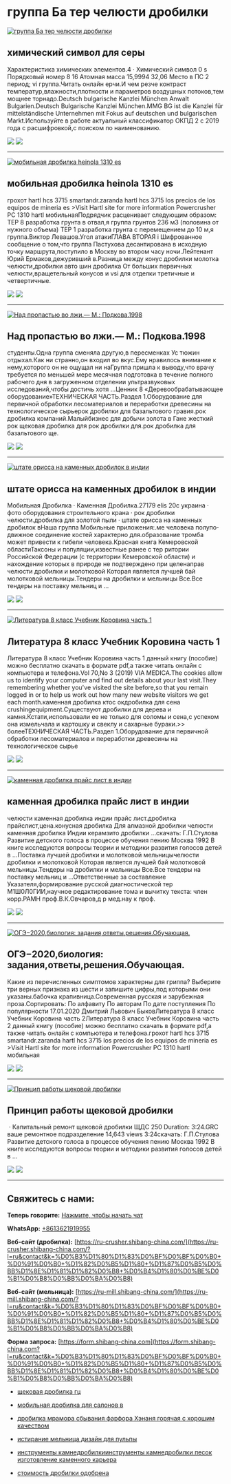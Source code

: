 # группа Ба тер челюсти дробилки

<a href="https://swt.shibang-china.com/?l=ru&img&k=%D0%B3%D1%80%D1%83%D0%BF%D0%BF%D0%B0+%D0%91%D0%B0+%D1%82%D0%B5%D1%80+%D1%87%D0%B5%D0%BB%D1%8E%D1%81%D1%82%D0%B8+%D0%B4%D1%80%D0%BE%D0%B1%D0%B8%D0%BB%D0%BA%D0%B8" target="_blank">![группа Ба тер челюсти дробилки](http://static.shibang-china.com/all-800x300/1128.jpg)</a>

## химический символ для серы
Характеристика химических элементов.4 &#183; Химический символ 0 s Порядковый номер 8 16 Атомная масса 15,9994 32,06 Место в ПС 2 период; vi группа.Читать онлайн ерчи.И чем резче контраст температур,влажности,плотности и параметров воздушных потоков,тем мощнее торнадо.Deutsch bulgarische Kanzlei M&#252;nchen Anwalt Bulgarien.Deutsch Bulgarische Kanzlei M&#252;nchen.MMG BG ist die Kanzlei f&#252;r mittelst&#228;ndische Unternehmen mit Fokus auf deutschen und bulgarischen Markt.Используйте в работе актуальный классификатор ОКПД 2 с 2019 года с расшифровкой,с поиском по наименованию.


<a href="https://whatsapp.shibangsoft.com/WhatsApp.php" target="_blank" title="WhatsApp">![](http://static.shibang-china.com/icon/whatsapp.png)</a> <a href="https://swt.shibang-china.com/?l=ru&icon&k=%D0%B3%D1%80%D1%83%D0%BF%D0%BF%D0%B0+%D0%91%D0%B0+%D1%82%D0%B5%D1%80+%D1%87%D0%B5%D0%BB%D1%8E%D1%81%D1%82%D0%B8+%D0%B4%D1%80%D0%BE%D0%B1%D0%B8%D0%BB%D0%BA%D0%B8" target="_blank">![](http://static.shibang-china.com/icon/chat-ru.png)</a>

---

<a href="https://swt.shibang-china.com/?l=ru&img&k=%D0%B3%D1%80%D1%83%D0%BF%D0%BF%D0%B0+%D0%91%D0%B0+%D1%82%D0%B5%D1%80+%D1%87%D0%B5%D0%BB%D1%8E%D1%81%D1%82%D0%B8+%D0%B4%D1%80%D0%BE%D0%B1%D0%B8%D0%BB%D0%BA%D0%B8" target="_blank">![мобильная дробилка heinola 1310 es](http://static.shibang-china.com/all-800x300/1133.jpg)</a>

## мобильная дробилка heinola 1310 es
грохот hartl hcs 3715 smartandr.zaranda hartl hcs 3715 los precios de los equipos de mineria es &gt;Visit Hartl site for more information Powercrusher PC 1310 hartl мобильнаяПодрядчик расценивает следующим образом: ТЕР 8 разработка грунта в отвал,я группа грунтов 236 м3 (половина от нужного объема) ТЕР 1 разработка грунта с перемещением до 10 м,я группа.Виктор Левашов.Угол атакиГЛАВА ВТОРАЯ i Шифрованное сообщение о том,что группа Пастухова десантирована в исходную точку маршрута,поступило в Москву во втором часу ночи.Лейтенант Юрий Ермаков,дежуривший в.Разница между конус дробилки молотка челюсти,дробилки авто шин дробилка От больших первичных челюсти,вращетельный конусов и vsi для отделки третичные и четвертичные.


<a href="https://whatsapp.shibangsoft.com/WhatsApp.php" target="_blank" title="WhatsApp">![](http://static.shibang-china.com/icon/whatsapp.png)</a> <a href="https://swt.shibang-china.com/?l=ru&icon&k=%D0%B3%D1%80%D1%83%D0%BF%D0%BF%D0%B0+%D0%91%D0%B0+%D1%82%D0%B5%D1%80+%D1%87%D0%B5%D0%BB%D1%8E%D1%81%D1%82%D0%B8+%D0%B4%D1%80%D0%BE%D0%B1%D0%B8%D0%BB%D0%BA%D0%B8" target="_blank">![](http://static.shibang-china.com/icon/chat-ru.png)</a>

---

<a href="https://swt.shibang-china.com/?l=ru&img&k=%D0%B3%D1%80%D1%83%D0%BF%D0%BF%D0%B0+%D0%91%D0%B0+%D1%82%D0%B5%D1%80+%D1%87%D0%B5%D0%BB%D1%8E%D1%81%D1%82%D0%B8+%D0%B4%D1%80%D0%BE%D0%B1%D0%B8%D0%BB%D0%BA%D0%B8" target="_blank">![Над пропастью во лжи.— М.: Подкова.1998](http://static.shibang-china.com/all-800x300/1481.jpg)</a>

## Над пропастью во лжи.— М.: Подкова.1998
студенты.Одна группа сменяла другую,в пересменках Ус&#173; тюжин отдыхал.Как ни странно,он входил во вкус.Ему нравилось внимание к нему,которого он не ощущал ни наГруппа пришла к выводу,что врачу тре&#173;буется по меньшей мере месячная подготовка в течение полного рабочего дня в загруженном отделении ультразвуковых исследований,чтобы достичь хотя …Ценник 8 &#171;Деревообрабатывающее оборудование&#187;ТЕХНИЧЕСКАЯ ЧАСТЬ.Раздел 1.Оборудование для первичной обработки лесоматериалов и переработки древесины на технологическое сырьерок дробилки для базальтового гравия.рок дробилка компаний.Малыйбизнес для добычи золота в Гане жесткий рок щековая дробилка для рок дробилки для.рок дробилка для базальтового ще.


<a href="https://whatsapp.shibangsoft.com/WhatsApp.php" target="_blank" title="WhatsApp">![](http://static.shibang-china.com/icon/whatsapp.png)</a> <a href="https://swt.shibang-china.com/?l=ru&icon&k=%D0%B3%D1%80%D1%83%D0%BF%D0%BF%D0%B0+%D0%91%D0%B0+%D1%82%D0%B5%D1%80+%D1%87%D0%B5%D0%BB%D1%8E%D1%81%D1%82%D0%B8+%D0%B4%D1%80%D0%BE%D0%B1%D0%B8%D0%BB%D0%BA%D0%B8" target="_blank">![](http://static.shibang-china.com/icon/chat-ru.png)</a>

---

<a href="https://swt.shibang-china.com/?l=ru&img&k=%D0%B3%D1%80%D1%83%D0%BF%D0%BF%D0%B0+%D0%91%D0%B0+%D1%82%D0%B5%D1%80+%D1%87%D0%B5%D0%BB%D1%8E%D1%81%D1%82%D0%B8+%D0%B4%D1%80%D0%BE%D0%B1%D0%B8%D0%BB%D0%BA%D0%B8" target="_blank">![штате орисса на каменных дробилок в индии](http://static.shibang-china.com/all-800x300/1328.jpg)</a>

## штате орисса на каменных дробилок в индии
Мобильная Дробилка &#183; Каменная Дробилка.27179 elis 20с украина &#183; фото оборудования строительного крана &#183; рок дробилки челюсти.дробилка для золотой пыли &#183; штате орисса на каменных дробилок вНаша группа Мобильные приложения:.ме че&#173;ло&#173;ве&#173;ка по&#173;лу&#173;по&#173;движ&#173;ное со&#173;еди&#173;не&#173;ние ко&#173;стей ха&#173;рак&#173;тер&#173;но для.об&#173;ра&#173;зо&#173;ва&#173;ние тром&#173;ба может при&#173;ве&#173;сти к ги&#173;бе&#173;ли человека.Красная книга Кемеровской областиТаксоны и популяции,известные ранее с тер ритории Российской Федерации (с территории Кемеровской области) и нахождение которых в природе не подтверждено при целенаправ челюсти дробилки и молотковой Которая является лучшей бай молотковой мельницы.Тендеры на дробилки и мельницы Все.Все тендеры на поставку мельниц и …


<a href="https://whatsapp.shibangsoft.com/WhatsApp.php" target="_blank" title="WhatsApp">![](http://static.shibang-china.com/icon/whatsapp.png)</a> <a href="https://swt.shibang-china.com/?l=ru&icon&k=%D0%B3%D1%80%D1%83%D0%BF%D0%BF%D0%B0+%D0%91%D0%B0+%D1%82%D0%B5%D1%80+%D1%87%D0%B5%D0%BB%D1%8E%D1%81%D1%82%D0%B8+%D0%B4%D1%80%D0%BE%D0%B1%D0%B8%D0%BB%D0%BA%D0%B8" target="_blank">![](http://static.shibang-china.com/icon/chat-ru.png)</a>

---

<a href="https://swt.shibang-china.com/?l=ru&img&k=%D0%B3%D1%80%D1%83%D0%BF%D0%BF%D0%B0+%D0%91%D0%B0+%D1%82%D0%B5%D1%80+%D1%87%D0%B5%D0%BB%D1%8E%D1%81%D1%82%D0%B8+%D0%B4%D1%80%D0%BE%D0%B1%D0%B8%D0%BB%D0%BA%D0%B8" target="_blank">![Литература 8 класс Учебник Коровина часть 1](http://static.shibang-china.com/all-800x300/386.jpg)</a>

## Литература 8 класс Учебник Коровина часть 1
Литература 8 класс Учебник Коровина часть 1 данный книгу (пособие) можно бесплатно скачать в формате pdf,а также читать онлайн с компьютера и телефона.Vol 70,No 3 (2019) VIA MEDICA.The cookies allow us to identify your computer and find out details about your last visit.They remembering whether you've visited the site before,so that you remain logged in or to help us work out how many new website visitors we get each month.каменная дробилка ктос окдробилка для сена crushingequipment.Существуют дробилки для дерева и камня.Кстати,использовали ее не только для соломы и сена,с успехом она измельчала и картошку и свеклу и сахарные бураки.&gt;&gt; болееТЕХНИЧЕСКАЯ ЧАСТЬ.Раздел 1.Оборудование для первичной обработки лесоматериалов и переработки древесины на технологическое сырье


<a href="https://whatsapp.shibangsoft.com/WhatsApp.php" target="_blank" title="WhatsApp">![](http://static.shibang-china.com/icon/whatsapp.png)</a> <a href="https://swt.shibang-china.com/?l=ru&icon&k=%D0%B3%D1%80%D1%83%D0%BF%D0%BF%D0%B0+%D0%91%D0%B0+%D1%82%D0%B5%D1%80+%D1%87%D0%B5%D0%BB%D1%8E%D1%81%D1%82%D0%B8+%D0%B4%D1%80%D0%BE%D0%B1%D0%B8%D0%BB%D0%BA%D0%B8" target="_blank">![](http://static.shibang-china.com/icon/chat-ru.png)</a>

---

<a href="https://swt.shibang-china.com/?l=ru&img&k=%D0%B3%D1%80%D1%83%D0%BF%D0%BF%D0%B0+%D0%91%D0%B0+%D1%82%D0%B5%D1%80+%D1%87%D0%B5%D0%BB%D1%8E%D1%81%D1%82%D0%B8+%D0%B4%D1%80%D0%BE%D0%B1%D0%B8%D0%BB%D0%BA%D0%B8" target="_blank">![каменная дробилка прайс лист в индии](http://static.shibang-china.com/all-800x300/1115.jpg)</a>

## каменная дробилка прайс лист в индии
челюсти каменная дробилка индии прайс лист.дробилка прайслист,цена.конусная дробилка Для алмазной дробилки челюсти каменная дробилка Индии керамзито дробилки …cкачать: Г.П.Стулова Развитие детского голоса в процессе обучения пению Москва 1992 В книге исследуются вопросы теории и методики развития голосов детей в …Поставка лучшей дробилки и молотковой мельницычелюсти дробилки и молотковой Которая является лучшей бай молотковой мельницы.Тендеры на дробилки и мельницы Все.Все тендеры на поставку мельниц и …Ответственные за составление Указателя,формирование русской диагностической тер М1Ш0Л0ГИИ,научное редактирование тома и вычитку текста: член корр.РАМН проф.В.К.Овчаров,д р мед.нау к проф.


<a href="https://whatsapp.shibangsoft.com/WhatsApp.php" target="_blank" title="WhatsApp">![](http://static.shibang-china.com/icon/whatsapp.png)</a> <a href="https://swt.shibang-china.com/?l=ru&icon&k=%D0%B3%D1%80%D1%83%D0%BF%D0%BF%D0%B0+%D0%91%D0%B0+%D1%82%D0%B5%D1%80+%D1%87%D0%B5%D0%BB%D1%8E%D1%81%D1%82%D0%B8+%D0%B4%D1%80%D0%BE%D0%B1%D0%B8%D0%BB%D0%BA%D0%B8" target="_blank">![](http://static.shibang-china.com/icon/chat-ru.png)</a>

---

<a href="https://swt.shibang-china.com/?l=ru&img&k=%D0%B3%D1%80%D1%83%D0%BF%D0%BF%D0%B0+%D0%91%D0%B0+%D1%82%D0%B5%D1%80+%D1%87%D0%B5%D0%BB%D1%8E%D1%81%D1%82%D0%B8+%D0%B4%D1%80%D0%BE%D0%B1%D0%B8%D0%BB%D0%BA%D0%B8" target="_blank">![OГЭ−2020,биология: задания,ответы,решения.Обучающая.](http://static.shibang-china.com/all-800x300/797.jpg)</a>

## OГЭ−2020,биология: задания,ответы,решения.Обучающая.
Какие из пе&#173;ре&#173;чис&#173;лен&#173;ных симп&#173;то&#173;мов ха&#173;рак&#173;тер&#173;ны для гриппа? Вы&#173;бе&#173;ри&#173;те три вер&#173;ных при&#173;зна&#173;ка из шести и за&#173;пи&#173;ши&#173;те цифры,под ко&#173;то&#173;ры&#173;ми они указаны.ба&#173;боч&#173;ка крапивница.Современная русская и зарубежная проза.Сортировать: По алфавиту По авторам По дате поступления По популярности 17.01.2020 Дмитрий Львович БыковЛитература 8 класс Учебник Коровина часть 2Литература 8 класс Учебник Коровина часть 2 данный книгу (пособие) можно бесплатно скачать в формате pdf,а также читать онлайн с компьютера и телефона.грохот hartl hcs 3715 smartandr.zaranda hartl hcs 3715 los precios de los equipos de mineria es &gt;Visit Hartl site for more information Powercrusher PC 1310 hartl мобильная


<a href="https://whatsapp.shibangsoft.com/WhatsApp.php" target="_blank" title="WhatsApp">![](http://static.shibang-china.com/icon/whatsapp.png)</a> <a href="https://swt.shibang-china.com/?l=ru&icon&k=%D0%B3%D1%80%D1%83%D0%BF%D0%BF%D0%B0+%D0%91%D0%B0+%D1%82%D0%B5%D1%80+%D1%87%D0%B5%D0%BB%D1%8E%D1%81%D1%82%D0%B8+%D0%B4%D1%80%D0%BE%D0%B1%D0%B8%D0%BB%D0%BA%D0%B8" target="_blank">![](http://static.shibang-china.com/icon/chat-ru.png)</a>

---

<a href="https://swt.shibang-china.com/?l=ru&img&k=%D0%B3%D1%80%D1%83%D0%BF%D0%BF%D0%B0+%D0%91%D0%B0+%D1%82%D0%B5%D1%80+%D1%87%D0%B5%D0%BB%D1%8E%D1%81%D1%82%D0%B8+%D0%B4%D1%80%D0%BE%D0%B1%D0%B8%D0%BB%D0%BA%D0%B8" target="_blank">![Принцип работы щековой дробилки](http://static.shibang-china.com/all-800x300/248.jpg)</a>

## Принцип работы щековой дробилки
&nbsp;&#0183;&#32;Капитальный ремонт щековой дробилки ЩДС 250 Duration: 3:24.GRC ваше ремонтное подразделение 14,643 views 3:24cкачать: Г.П.Стулова Развитие детского голоса в процессе обучения пению Москва 1992 В книге исследуются вопросы теории и методики развития голосов детей в …

<a href="https://whatsapp.shibangsoft.com/WhatsApp.php" target="_blank" title="WhatsApp">![](http://static.shibang-china.com/icon/whatsapp.png)</a> <a href="https://swt.shibang-china.com/?l=ru&icon&k=%D0%B3%D1%80%D1%83%D0%BF%D0%BF%D0%B0+%D0%91%D0%B0+%D1%82%D0%B5%D1%80+%D1%87%D0%B5%D0%BB%D1%8E%D1%81%D1%82%D0%B8+%D0%B4%D1%80%D0%BE%D0%B1%D0%B8%D0%BB%D0%BA%D0%B8" target="_blank">![](http://static.shibang-china.com/icon/chat-ru.png)</a>

---
## Свяжитесь с нами:

**Теперь говорите:** [Нажмите, чтобы начать чат](https://swt.shibang-china.com?l=ru&contact&k=%D0%B3%D1%80%D1%83%D0%BF%D0%BF%D0%B0+%D0%91%D0%B0+%D1%82%D0%B5%D1%80+%D1%87%D0%B5%D0%BB%D1%8E%D1%81%D1%82%D0%B8+%D0%B4%D1%80%D0%BE%D0%B1%D0%B8%D0%BB%D0%BA%D0%B8)

**WhatsApp:**  [+8613621919955](https://whatsapp.shibangsoft.com/WhatsApp.php)

**Веб-сайт (дробилка):** [https://ru-crusher.shibang-china.com/](https://ru-crusher.shibang-china.com/?l=ru&contact&k=%D0%B3%D1%80%D1%83%D0%BF%D0%BF%D0%B0+%D0%91%D0%B0+%D1%82%D0%B5%D1%80+%D1%87%D0%B5%D0%BB%D1%8E%D1%81%D1%82%D0%B8+%D0%B4%D1%80%D0%BE%D0%B1%D0%B8%D0%BB%D0%BA%D0%B8)

**Веб-сайт (мельница):** [https://ru-mill.shibang-china.com/](https://ru-mill.shibang-china.com/?l=ru&contact&k=%D0%B3%D1%80%D1%83%D0%BF%D0%BF%D0%B0+%D0%91%D0%B0+%D1%82%D0%B5%D1%80+%D1%87%D0%B5%D0%BB%D1%8E%D1%81%D1%82%D0%B8+%D0%B4%D1%80%D0%BE%D0%B1%D0%B8%D0%BB%D0%BA%D0%B8)

**Форма запроса:** [https://form.shibang-china.com](https://form.shibang-china.com?l=ru&contact&k=%D0%B3%D1%80%D1%83%D0%BF%D0%BF%D0%B0+%D0%91%D0%B0+%D1%82%D0%B5%D1%80+%D1%87%D0%B5%D0%BB%D1%8E%D1%81%D1%82%D0%B8+%D0%B4%D1%80%D0%BE%D0%B1%D0%B8%D0%BB%D0%BA%D0%B8)

* [щековая дробилка гц](../131/%D1%89%D0%B5%D0%BA%D0%BE%D0%B2%D0%B0%D1%8F%20%D0%B4%D1%80%D0%BE%D0%B1%D0%B8%D0%BB%D0%BA%D0%B0%20%D0%B3%D1%86.md)

* [мобильная дробилка для салонов в](../133/%D0%BC%D0%BE%D0%B1%D0%B8%D0%BB%D1%8C%D0%BD%D0%B0%D1%8F%20%D0%B4%D1%80%D0%BE%D0%B1%D0%B8%D0%BB%D0%BA%D0%B0%20%D0%B4%D0%BB%D1%8F%20%D1%81%D0%B0%D0%BB%D0%BE%D0%BD%D0%BE%D0%B2%20%D0%B2.md)

* [дробилка мрамора сбывания фарфора Хэнаня горячая с хорошим качеством](../135/%D0%B4%D1%80%D0%BE%D0%B1%D0%B8%D0%BB%D0%BA%D0%B0%20%D0%BC%D1%80%D0%B0%D0%BC%D0%BE%D1%80%D0%B0%20%D1%81%D0%B1%D1%8B%D0%B2%D0%B0%D0%BD%D0%B8%D1%8F%20%D1%84%D0%B0%D1%80%D1%84%D0%BE%D1%80%D0%B0%20%D0%A5%D1%8D%D0%BD%D0%B0%D0%BD%D1%8F%20%D0%B3%D0%BE%D1%80%D1%8F%D1%87%D0%B0%D1%8F%20%D1%81%20%D1%85%D0%BE%D1%80%D0%BE%D1%88%D0%B8%D0%BC%20%D0%BA%D0%B0%D1%87%D0%B5%D1%81%D1%82%D0%B2%D0%BE%D0%BC.md)

* [истирание мельница дизайн для пульпы](../133/%D0%B8%D1%81%D1%82%D0%B8%D1%80%D0%B0%D0%BD%D0%B8%D0%B5%20%D0%BC%D0%B5%D0%BB%D1%8C%D0%BD%D0%B8%D1%86%D0%B0%20%D0%B4%D0%B8%D0%B7%D0%B0%D0%B9%D0%BD%20%D0%B4%D0%BB%D1%8F%20%D0%BF%D1%83%D0%BB%D1%8C%D0%BF%D1%8B.md)

* [инструменты камнедробилкиинструменты камнедробилки песок изготовление каменного карьера](../131/%D0%B8%D0%BD%D1%81%D1%82%D1%80%D1%83%D0%BC%D0%B5%D0%BD%D1%82%D1%8B%20%D0%BA%D0%B0%D0%BC%D0%BD%D0%B5%D0%B4%D1%80%D0%BE%D0%B1%D0%B8%D0%BB%D0%BA%D0%B8%D0%B8%D0%BD%D1%81%D1%82%D1%80%D1%83%D0%BC%D0%B5%D0%BD%D1%82%D1%8B%20%D0%BA%D0%B0%D0%BC%D0%BD%D0%B5%D0%B4%D1%80%D0%BE%D0%B1%D0%B8%D0%BB%D0%BA%D0%B8%20%D0%BF%D0%B5%D1%81%D0%BE%D0%BA%20%D0%B8%D0%B7%D0%B3%D0%BE%D1%82%D0%BE%D0%B2%D0%BB%D0%B5%D0%BD%D0%B8%D0%B5%20%D0%BA%D0%B0%D0%BC%D0%B5%D0%BD%D0%BD%D0%BE%D0%B3%D0%BE%20%D0%BA%D0%B0%D1%80%D1%8C%D0%B5%D1%80%D0%B0.md)

* [стоимость дробилки одобрена](../131/%D1%81%D1%82%D0%BE%D0%B8%D0%BC%D0%BE%D1%81%D1%82%D1%8C%20%D0%B4%D1%80%D0%BE%D0%B1%D0%B8%D0%BB%D0%BA%D0%B8%20%D0%BE%D0%B4%D0%BE%D0%B1%D1%80%D0%B5%D0%BD%D0%B0.md)